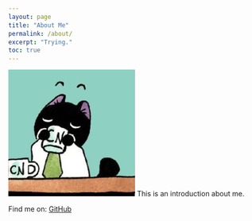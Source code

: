 ```yaml
---
layout: page
title: "About Me"
permalink: /about/
excerpt: "Trying."
toc: true
---
```


<img src="/assets/images/57783865.png" alt="My Photo">
This is an introduction about me.

Find me on: [GitHub](https://github.com/jin1206t)